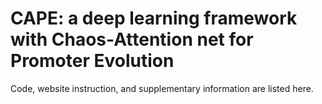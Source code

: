 # CAPE: a deep learning framework with Chaos-Attention net for Promoter Evolution

Code, website instruction, and supplementary information are listed here.
